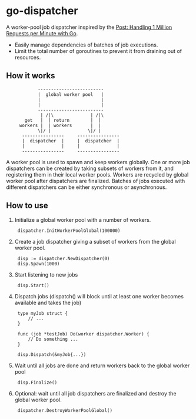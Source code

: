 # go-dispatcher
A worker-pool job dispatcher inspired by the [Post: Handling 1 Million Requests per Minute with Go](http://marcio.io/2015/07/handling-1-million-requests-per-minute-with-golang/).

* Easily manage dependencies of batches of job executions.
* Limit the total number of goroutines to prevent it from draining out of resources.

## How it works

                -------------------------
                |  global worker pool   |
                |                       |
                |                       |
                -------------------------
                 | /|\              | /|\
           get   |  | return        |  |
         workers |  | workers       |  |
                \|/ |              \|/ |
          ----------------     ----------------
          |  dispatcher  |     |  dispatcher  |
          |              |     |              |
          ----------------     ----------------

A worker pool is used to spawn and keep workers globally. One or more job dispatchers can be created by taking subsets of workers from it, and registering them in their local worker pools. Workers are recycled by global worker pool after dispatchers are finalized. Batches of jobs executed with different dispatchers can be either synchronous or asynchronous.

## How to use

1. Initialize a global worker pool with a number of workers.

        dispatcher.InitWorkerPoolGlobal(100000)

2. Create a job dispatcher giving a subset of workers from the global worker pool.

        disp := dispatcher.NewDispatcher(0)
        disp.Spawn(1000)

3. Start listening to new jobs

        disp.Start()

4. Dispatch jobs (dispatch() will block until at least one worker becomes available and takes the job)

        type myJob struct {
            // ...
        }

        func (job *testJob) Do(worker dispatcher.Worker) {
            // Do something ...
        }

        disp.Dispatch(&myJob{...})

5. Wait until all jobs are done and return workers back to the global worker pool

        disp.Finalize()

6. Optional: wait until all job dispatchers are finalized and destroy the global worker pool.

        dispatcher.DestroyWorkerPoolGlobal()
